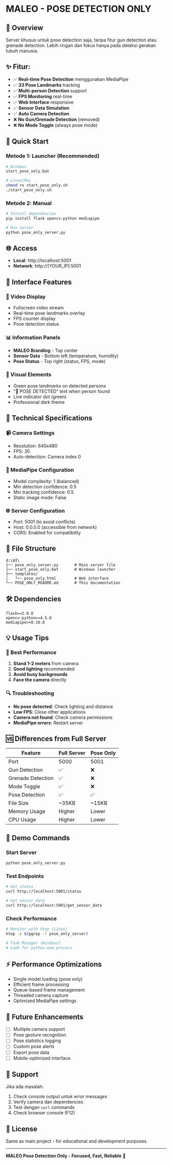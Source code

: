 # MALEO - POSE DETECTION ONLY

## 🎯 Overview
Server khusus untuk pose detection saja, tanpa fitur gun detection atau grenade detection. Lebih ringan dan fokus hanya pada deteksi gerakan tubuh manusia.

## ✨ Fitur:
- ✅ **Real-time Pose Detection** menggunakan MediaPipe
- ✅ **33 Pose Landmarks** tracking
- ✅ **Multi-person Detection** support
- ✅ **FPS Monitoring** real-time
- ✅ **Web Interface** responsive
- ✅ **Sensor Data Simulation**
- ✅ **Auto Camera Detection**
- ❌ **No Gun/Grenade Detection** (removed)
- ❌ **No Mode Toggle** (always pose mode)

## 🚀 Quick Start

### Metode 1: Launcher (Recommended)
```bash
# Windows
start_pose_only.bat

# Linux/Mac
chmod +x start_pose_only.sh
./start_pose_only.sh
```

### Metode 2: Manual
```bash
# Install dependencies
pip install flask opencv-python mediapipe

# Run server
python pose_only_server.py
```

## 🌐 Access
- **Local**: http://localhost:5001
- **Network**: http://[YOUR_IP]:5001

## 📱 Interface Features

### 🎥 Video Display
- Fullscreen video stream
- Real-time pose landmarks overlay
- FPS counter display
- Pose detection status

### 📊 Information Panels
- **MALEO Branding** - Top center
- **Sensor Data** - Bottom left (temperature, humidity)
- **Pose Status** - Top right (status, FPS, mode)

### 🎨 Visual Elements
- Green pose landmarks on detected persons
- "🤸 POSE DETECTED" text when person found
- Live indicator dot (green)
- Professional dark theme

## 🔧 Technical Specifications

### 📹 Camera Settings
- Resolution: 640x480
- FPS: 30
- Auto-detection: Camera index 0

### 🤖 MediaPipe Configuration
- Model complexity: 1 (balanced)
- Min detection confidence: 0.5
- Min tracking confidence: 0.5
- Static image mode: False

### 🌐 Server Configuration
- Port: 5001 (to avoid conflicts)
- Host: 0.0.0.0 (accessible from network)
- CORS: Enabled for compatibility

## 📂 File Structure
```
d:\AI\
├── pose_only_server.py       # Main server file
├── start_pose_only.bat       # Windows launcher
├── templates/
│   └── pose_only.html        # Web interface
└── POSE_ONLY_README.md       # This documentation
```

## 🛠️ Dependencies
```
flask>=2.0.0
opencv-python>=4.5.0
mediapipe>=0.10.0
```

## 💡 Usage Tips

### 🎯 Best Performance
1. **Stand 1-2 meters** from camera
2. **Good lighting** recommended
3. **Avoid busy backgrounds**
4. **Face the camera** directly

### 🔍 Troubleshooting
- **No pose detected**: Check lighting and distance
- **Low FPS**: Close other applications
- **Camera not found**: Check camera permissions
- **MediaPipe errors**: Restart server

## 🆚 Differences from Full Server

| Feature | Full Server | Pose Only |
|---------|-------------|-----------|
| Port | 5000 | 5001 |
| Gun Detection | ✅ | ❌ |
| Grenade Detection | ✅ | ❌ |
| Mode Toggle | ✅ | ❌ |
| Pose Detection | ✅ | ✅ |
| File Size | ~35KB | ~15KB |
| Memory Usage | Higher | Lower |
| CPU Usage | Higher | Lower |

## 🎪 Demo Commands

### Start Server
```bash
python pose_only_server.py
```

### Test Endpoints
```bash
# Get status
curl http://localhost:5001/status

# Get sensor data
curl http://localhost:5001/get_sensor_data
```

### Check Performance
```bash
# Monitor with htop (Linux)
htop -p $(pgrep -f pose_only_server)

# Task Manager (Windows)
# Look for python.exe process
```

## ⚡ Performance Optimizations
- Single model loading (pose only)
- Efficient frame processing
- Queue-based frame management
- Threaded camera capture
- Optimized MediaPipe settings

## 🔮 Future Enhancements
- [ ] Multiple camera support
- [ ] Pose gesture recognition
- [ ] Pose statistics logging
- [ ] Custom pose alerts
- [ ] Export pose data
- [ ] Mobile-optimized interface

## 🤝 Support
Jika ada masalah:
1. Check console output untuk error messages
2. Verify camera dan dependencies
3. Test dengan `curl` commands
4. Check browser console (F12)

## 📄 License
Same as main project - for educational and development purposes.

---
**MALEO Pose Detection Only - Focused, Fast, Reliable** 🎯

